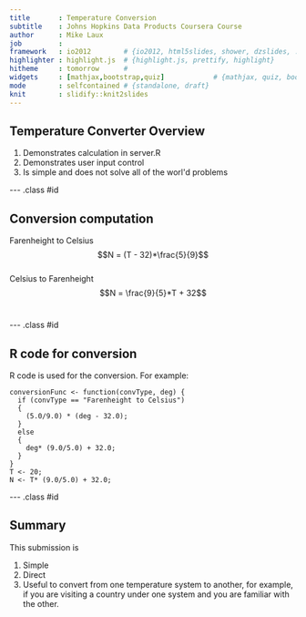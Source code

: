```yaml
---
title       : Temperature Conversion
subtitle    : Johns Hopkins Data Products Coursera Course
author      : Mike Laux
job         : 
framework   : io2012        # {io2012, html5slides, shower, dzslides, ...}
highlighter : highlight.js  # {highlight.js, prettify, highlight}
hitheme     : tomorrow      # 
widgets     : [mathjax,bootstrap,quiz]            # {mathjax, quiz, bootstrap}
mode        : selfcontained # {standalone, draft}
knit        : slidify::knit2slides
---
```


## Temperature Converter Overview

1. Demonstrates calculation in server.R
2. Demonstrates user input control
3. Is simple and does not solve all of the worl'd problems

--- .class #id 

## Conversion computation

Farenheight to Celsius  $$N = (T - 32)*\frac{5}{9}$$<br/>
Celsius to Farenheight  $$N = \frac{9}{5}*T + 32$$<br/>

--- .class #id 

## R code for conversion
R code is used for the conversion.  For example:
```{R}
conversionFunc <- function(convType, deg) {
  if (convType == "Farenheight to Celsius") 
  {
    (5.0/9.0) * (deg - 32.0);
  }
  else
  {
    deg* (9.0/5.0) + 32.0;
  }
}
T <- 20;
N <- T* (9.0/5.0) + 32.0;
```

--- .class #id 
## Summary

This submission is

1.  Simple
2.  Direct
3.  Useful to convert from one temperature system to another, for example, if you are visiting a country under one system and you are familiar with the other.
